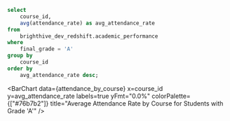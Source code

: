 ```sql attendance_by_course
select
    course_id,
    avg(attendance_rate) as avg_attendance_rate
from
    brighthive_dev_redshift.academic_performance
where
    final_grade = 'A'
group by
    course_id
order by
    avg_attendance_rate desc;
```

<BarChart
    data={attendance_by_course}
    x=course_id
    y=avg_attendance_rate
    labels=true
    yFmt="0.0%"
    colorPalette={["#76b7b2"]}
    title="Average Attendance Rate by Course for Students with Grade 'A'"
/>
